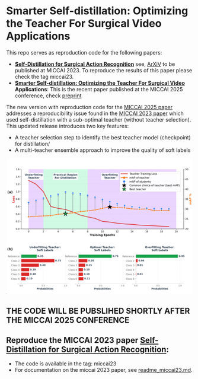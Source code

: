 # Smarter Self-distillation: Optimizing the Teacher For Surgical Video Applications

This repo serves as reproduction code for the following papers:
* **[Self-Distillation for Surgical Action Recognition](https://arxiv.org/abs/2303.12915)** see, [ArXiV](https://arxiv.org/abs/2303.12915) to be published at MICCAI 2023. To reproduce the results of this paper please check the tag miccai23.
* **[Smarter Self-distillation: Optimizing the Teacher For Surgical Video](https://papers.miccai.org/miccai-2025/paper/1323_paper.pdf) Applications**: This is the recent paper published at the MICCAI 2025 conference, check [preprint](https://papers.miccai.org/miccai-2025/paper/1323_paper.pdf)

The new version with reproduction code for the [MICCAI 2025 paper](https://papers.miccai.org/miccai-2025/paper/1323_paper.pdf) addresses a reproducibility issue found in the [MICCAI 2023 paper](https://arxiv.org/abs/2303.12915) which used self-distillation with a sub-optimal teacher (without teacher selection). This updated release introduces two key features:
* A teacher selection step to identify the best teacher model (checkpoint) for distillation/
* A multi-teacher ensemble approach to improve the quality of soft labels

![](./figures/main_miccai25.png)

<!-- <p align="center">
  <img src="./figures/concept_overview.png" alt="Figure">
</p> -->


## THE CODE WILL BE PUBSLIHED SHORTLY AFTER THE MICCAI 2025 CONFERENCE

## Reproduce the MICCAI 2023 paper **[Self-Distillation for Surgical Action Recognition](https://arxiv.org/abs/2303.12915)**:
* The code is available in the tag: miccai23
* For documentation on the miccai 2023 paper, see [readme_miccai23.md](readme_miccai23.md).
